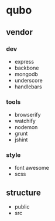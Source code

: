qubo
====

## vendor

### dev

+ express
+ backbone
+ mongodb
+ underscore
+ handlebars

### tools

+ browserify
+ watchify
+ nodemon
+ grunt
+ jshint

### style

+ font awesome
+ scss

structure
---------

+ public
+ src
